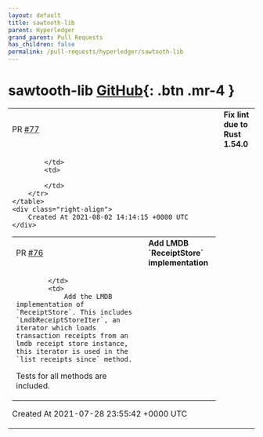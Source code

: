 ```yaml
---
layout: default
title: sawtooth-lib
parent: Hyperledger
grand_parent: Pull Requests
has_children: false
permalink: /pull-requests/hyperledger/sawtooth-lib
---
```


# sawtooth-lib <span class="fs-3 right-align">[GitHub](https://github.com/hyperledger/sawtooth-lib){: .btn .mr-4 }</span>


<div>
    <table>
        <tr>
            <td>
                PR <a href="https://github.com/hyperledger/sawtooth-lib/pull/77" class=".btn">#77</a>
            </td>
            <td>
                <b>
                    Fix lint due to Rust 1.54.0
                </b>
            </td>
        </tr>
        <tr>
            <td>
                
            </td>
            <td>
                
            </td>
        </tr>
    </table>
    <div class="right-align">
        Created At 2021-08-02 14:14:15 +0000 UTC
    </div>
</div>

<div>
    <table>
        <tr>
            <td>
                PR <a href="https://github.com/hyperledger/sawtooth-lib/pull/76" class=".btn">#76</a>
            </td>
            <td>
                <b>
                    Add LMDB `ReceiptStore` implementation
                </b>
            </td>
        </tr>
        <tr>
            <td>
                
            </td>
            <td>
                Add the LMDB implementation of `ReceiptStore`. This includes `LmdbReceiptStoreIter`, an iterator which loads transaction receipts from an lmdb receipt store instance, this iterator is used in the `list_receipts_since` method.

Tests for all methods are included.
            </td>
        </tr>
    </table>
    <div class="right-align">
        Created At 2021-07-28 23:55:42 +0000 UTC
    </div>
</div>

